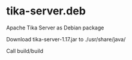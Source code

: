 # tika-server.deb
Apache Tika Server as Debian package

Download tika-server-1.17.jar to ./usr/share/java/

Call build/build
